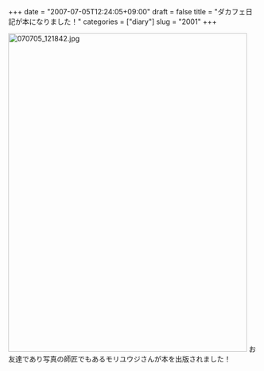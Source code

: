 +++
date = "2007-07-05T12:24:05+09:00"
draft = false
title = "ダカフェ日記が本になりました！"
categories = ["diary"]
slug = "2001"
+++

<img alt="070705_121842.jpg" class="pict" height="640" src="http://ieiriblog.img.jugem.jp/20070705_329365.jpg" width="480" />
お友達であり写真の師匠でもあるモリユウジさんが本を出版されました！

